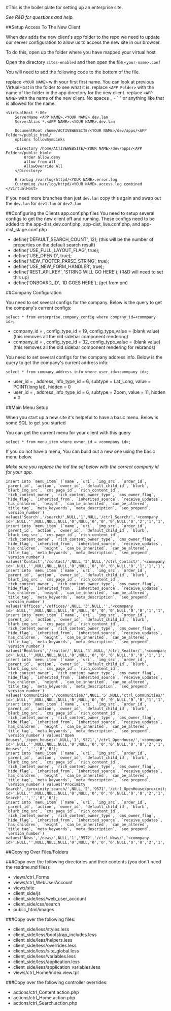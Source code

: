 #This is the boiler plate for setting up an enterprise site.

*See R&D for questions and help.*

##Setup Access To The New Client

When dev adds the new client's app folder to the repo we need to update our server configuration to allow
us to access the new site in our browser. 

To do this, open up the folder where you have mapped your virtual host

Open the directory `sites-enabled` and then open the file `<your-name>.conf`

You will need to add the following code to the bottom of the file.

replace `<YOUR NAME>` with your first first name. You can look at previous VirtualHost in the folder to see what it is.
replace `<APP Folder>` with the name of the folder in the app directory for the new client.
replace `<APP NAME>` with the name of the new client. No spaces _ - ` " or anything like that is allowed for the name.

	<VirtualHost *:80>
		ServerName <APP NAME>.<YOUR NAME>.dev.lan
		ServerAlias *.<APP NAME>.<YOUR NAME>.dev.lan

		DocumentRoot /home/ACTIVEWEBSITE/<YOUR NAME>/dev/apps/<APP Folder>/public_html/
		options followSymLinks

		<Directory /home/ACTIVEWEBSITE/<YOUR NAME>/dev/apps/<APP Folder>/public_html>
			Order allow,deny
			allow from all
			AllowOverride All
		</Directory>

		ErrorLog /var/log/httpd/<YOUR NAME>.error.log
		CustomLog /var/log/httpd/<YOUR NAME>.access.log combined
	</VirtualHost>

If you need more branches than just `dev.lan` copy this again and swap out the `dev.lan` for `dev1.lan` or `dev2.lan`

##Configuring the Clients app.conf.php files
You need to setup several configs to get the new client off and running. These configs need to be added to the app-dist_dev.conf.php, app-dist_live.conf.php, and app-dist_stage.conf.php

* define('DEFAULT_SEARCH_COUNT', 12); (this will be the number of properties on the default search result)
* define('USE_FULL_LAYOUT_FLAG', true);
* define('USE_OPENID', true);
* define('NEW_FOOTER_PARSE_STRING', true);
* define('USE_NEW_FORM_HANDLER', true);
* define('REST_API_KEY', 'STRING WILL GO HERE'); (R&D will need to set this up)
* define('ONBOARD_ID', 'ID GOES HERE'); (get from pm)

##Company Configuration

You need to set several configs for the company. Below is the query to get the company's current configs:

	select * from enterprise.company_config where company_id=<commpany id>;

* company_id = <commpany id>, config_type_id = 19, config_type_value = (blank value) (this removes all the old sidebar component rendering)
* company_id = <commpany id>, config_type_id = 32, config_type_value = (blank value) (this removes all the old sidebar component rendering for rebrands)

You need to set several configs for the company address info. Below is the query to get the company's current address info:
	
	select * from company_address_info where user_id=<commpany id>;

* user_id = <commpany id>, address_info_type_id = 6, subtype = Lat_Long, value = POINT(long lat), hidden = 0
* user_id = <commpany id>, address_info_type_id = 6, subtype = Zoom, value = 11, hidden = 0

##Main Menu Setup

When you start up a new site it's helpeful to have a basic menu. Below is some SQL to get you started

You can get the current menu for your client with this query

	select * from menu_item where owner_id = <commpany id>; 

If you do not have a menu, You can build out a new one using the basic menu below.

*Make sure you replace the <commpany id> ind the sql below with the correct company id for your app.*

	insert into `menu_item` (`name`, `uri`, `img_src`, `order_id`, `parent_id`, `action`, `owner_id`, `default_child_id`, `blurb`, `blurb_img_src`, `cms_page_id`, `rich_content_id`, `rich_content_owner`, `rich_content_owner_type`, `cms_owner_flag`, `hide_flag`, `inherited_from`, `inherited_source`, `receive_updates`, `has_children`, `height`, `can_be_inherited`, `can_be_altered`, `title_tag`, `meta_keywords`, `meta_description`, `seo_prepend`, `version_number`) values('Search','/search/',NULL,'1',NULL,'/ctrl_Search/','<commpany id>',NULL,'',NULL,NULL,NULL,'0',NULL,'0','0','0',NULL,'0','2','1','1','0','Search','','','0','0');
	insert into `menu_item` (`name`, `uri`, `img_src`, `order_id`, `parent_id`, `action`, `owner_id`, `default_child_id`, `blurb`, `blurb_img_src`, `cms_page_id`, `rich_content_id`, `rich_content_owner`, `rich_content_owner_type`, `cms_owner_flag`, `hide_flag`, `inherited_from`, `inherited_source`, `receive_updates`, `has_children`, `height`, `can_be_inherited`, `can_be_altered`, `title_tag`, `meta_keywords`, `meta_description`, `seo_prepend`, `version_number`) values('Contact','/contact/',NULL,'2',NULL,'/ctrl_Contact/','<commpany id>',NULL,'',NULL,NULL,NULL,'0',NULL,'0','0','0',NULL,'0','1','1','1','0','Contact','','','0','0');
	insert into `menu_item` (`name`, `uri`, `img_src`, `order_id`, `parent_id`, `action`, `owner_id`, `default_child_id`, `blurb`, `blurb_img_src`, `cms_page_id`, `rich_content_id`, `rich_content_owner`, `rich_content_owner_type`, `cms_owner_flag`, `hide_flag`, `inherited_from`, `inherited_source`, `receive_updates`, `has_children`, `height`, `can_be_inherited`, `can_be_altered`, `title_tag`, `meta_keywords`, `meta_description`, `seo_prepend`, `version_number`) values('Offices','/offices/',NULL,'3',NULL,'','<commpany id>',NULL,'',NULL,NULL,NULL,'0',NULL,'0','0','0',NULL,'0','0','1','1','0','Offices','','','0','0');
	insert into `menu_item` (`name`, `uri`, `img_src`, `order_id`, `parent_id`, `action`, `owner_id`, `default_child_id`, `blurb`, `blurb_img_src`, `cms_page_id`, `rich_content_id`, `rich_content_owner`, `rich_content_owner_type`, `cms_owner_flag`, `hide_flag`, `inherited_from`, `inherited_source`, `receive_updates`, `has_children`, `height`, `can_be_inherited`, `can_be_altered`, `title_tag`, `meta_keywords`, `meta_description`, `seo_prepend`, `version_number`) values('Realtors','/realtor/',NULL,'4',NULL,'/ctrl_Realtor/','<commpany id>',NULL,'',NULL,NULL,NULL,'0',NULL,'0','0','0',NULL,'0','0','1','1','0','Realtors','','','0','0');
	insert into `menu_item` (`name`, `uri`, `img_src`, `order_id`, `parent_id`, `action`, `owner_id`, `default_child_id`, `blurb`, `blurb_img_src`, `cms_page_id`, `rich_content_id`, `rich_content_owner`, `rich_content_owner_type`, `cms_owner_flag`, `hide_flag`, `inherited_from`, `inherited_source`, `receive_updates`, `has_children`, `height`, `can_be_inherited`, `can_be_altered`, `title_tag`, `meta_keywords`, `meta_description`, `seo_prepend`, `version_number`) values('Communities','/communities/',NULL,'5',NULL,'ctrl_Communities/','<commpany id>',NULL,'',NULL,NULL,NULL,'0',NULL,'0','0','0',NULL,'0','0','1','1','0','Communities','','','0','0');
	insert into `menu_item` (`name`, `uri`, `img_src`, `order_id`, `parent_id`, `action`, `owner_id`, `default_child_id`, `blurb`, `blurb_img_src`, `cms_page_id`, `rich_content_id`, `rich_content_owner`, `rich_content_owner_type`, `cms_owner_flag`, `hide_flag`, `inherited_from`, `inherited_source`, `receive_updates`, `has_children`, `height`, `can_be_inherited`, `can_be_altered`, `title_tag`, `meta_keywords`, `meta_description`, `seo_prepend`, `version_number`) values('Open Houses','/open_houses/',NULL,'1','9571','/ctrl_OpenHouse/','<commpany id>',NULL,'',NULL,NULL,NULL,'0',NULL,'0','0','0',NULL,'0','0','2','1','0','Open Houses','','','0','0');
	insert into `menu_item` (`name`, `uri`, `img_src`, `order_id`, `parent_id`, `action`, `owner_id`, `default_child_id`, `blurb`, `blurb_img_src`, `cms_page_id`, `rich_content_id`, `rich_content_owner`, `rich_content_owner_type`, `cms_owner_flag`, `hide_flag`, `inherited_from`, `inherited_source`, `receive_updates`, `has_children`, `height`, `can_be_inherited`, `can_be_altered`, `title_tag`, `meta_keywords`, `meta_description`, `seo_prepend`, `version_number`) values('Proximity Search','/proximity_search/',NULL,'2','9571','/ctrl_OpenHouse/proximity_search/','<commpany id>',NULL,'',NULL,NULL,NULL,'0',NULL,'0','0','0',NULL,'0','0','2','1','0','Proximity Search','','','0','0');
	insert into `menu_item` (`name`, `uri`, `img_src`, `order_id`, `parent_id`, `action`, `owner_id`, `default_child_id`, `blurb`, `blurb_img_src`, `cms_page_id`, `rich_content_id`, `rich_content_owner`, `rich_content_owner_type`, `cms_owner_flag`, `hide_flag`, `inherited_from`, `inherited_source`, `receive_updates`, `has_children`, `height`, `can_be_inherited`, `can_be_altered`, `title_tag`, `meta_keywords`, `meta_description`, `seo_prepend`, `version_number`) values('News','/news/',NULL,'1','9572','/ctrl_News/','<commpany id>',NULL,'',NULL,NULL,NULL,'0',NULL,'0','0','0',NULL,'0','0','2','1','0','News','','','0','0');

##Copying Over Files/Folders

###Copy over the following directories and their contents (you don't need the readme.md files):

* views/ctrl_Forms
* views/ctrl_WebUserAccount
* views/site
* client_side/js
* client_side/less/web_user_account
* client_side/css/search
* public_html/images

###Copy over the following files:

* client_side/less/styles.less 
* client_side/less/bootstrap_includes.less 
* client_side/less/helpers.less
* client_side/less/overrides.less 
* client_side/less/site_global.less 
* client_side/less/variables.less
* client_side/less/application.less 
* client_side/less/application_variables.less
* views/ctrl_Home/index.view.tpl

###Copy over the following controller overrides:

* actions/ctrl_Content.action.php
* actions/ctrl_Home.action.php
* actions/ctrl_Search.action.php